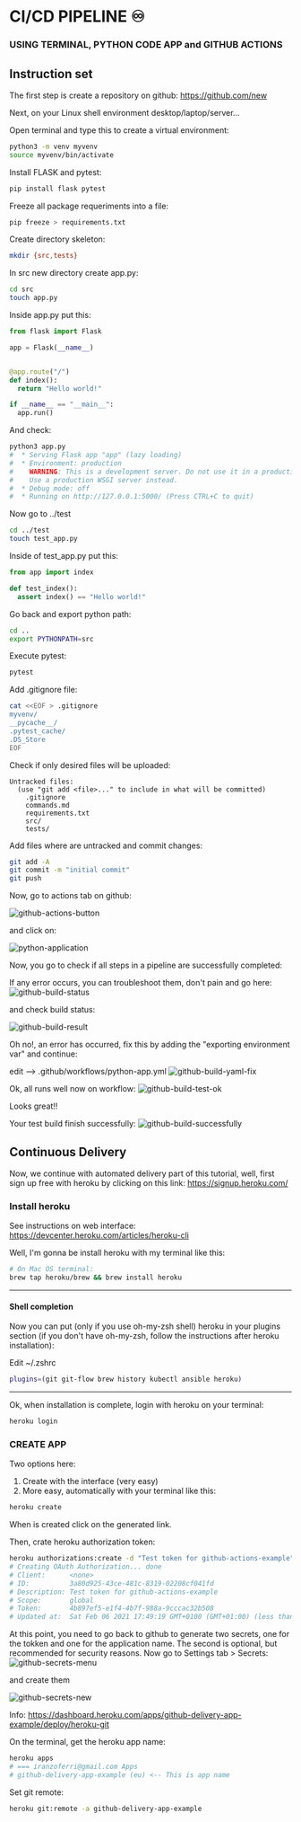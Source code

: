 # CI/CD PIPELINE :infinity:
### USING TERMINAL, PYTHON CODE APP and GITHUB ACTIONS


## Instruction set


The first step is create a repository on github:
https://github.com/new

Next, on your Linux shell environment desktop/laptop/server...

Open terminal and type this to create a virtual environment:
```bash
python3 -m venv myvenv
source myvenv/bin/activate
```

Install FLASK and pytest:
```bash
pip install flask pytest
```

Freeze all package requeriments into a file:
```bash
pip freeze > requirements.txt
```

Create directory skeleton:
```bash
mkdir {src,tests}
```

In src new directory create app.py:
```bash
cd src
touch app.py
```

Inside app.py put this:
```python
from flask import Flask

app = Flask(__name__)


@app.route("/")
def index():
  return "Hello world!"

if __name__ == "__main__":
  app.run()
```

And check:
```bash
python3 app.py
#  * Serving Flask app "app" (lazy loading)
#  * Environment: production
#    WARNING: This is a development server. Do not use it in a production deployment.
#    Use a production WSGI server instead.
#  * Debug mode: off
#  * Running on http://127.0.0.1:5000/ (Press CTRL+C to quit)
```

Now go to ../test
```bash
cd ../test
touch test_app.py
```

Inside of test_app.py put this:
```python
from app import index

def test_index():
  assert index() == "Hello world!"
```

Go back and export python path:
```bash
cd ..
export PYTHONPATH=src
```

Execute pytest:
```bash
pytest
```

Add .gitignore file:
```bash
cat <<EOF > .gitignore
myvenv/
__pycache__/
.pytest_cache/
.DS_Store
EOF
```

Check if only desired files will be uploaded:
```
Untracked files:
  (use "git add <file>..." to include in what will be committed)
	.gitignore
	commands.md
	requirements.txt
	src/
	tests/
```

Add files where are untracked and commit changes:
```bash
git add -A
git commit -m "initial commit"
git push
```

Now, go to actions tab on github:

![github-actions-button](img/github-actions-button.png)

and click on:

![python-application](img/github-python-application.png)


Now, you go to check if all steps in a pipeline are successfully completed:


If any error occurs, you can troubleshoot them, don't pain and go here:
![github-build-status](img/github-build-status.png)

and check build status:

![github-build-result](img/github-build-result.png)

Oh no!, an error has occurred, fix this by adding the "exporting environment var" and continue:

edit --> .github/workflows/python-app.yml
![github-build-yaml-fix](img/github-build-yaml-fix.png)

Ok, all runs well now on workflow:
![github-build-test-ok](img/github-build-test-ok.png)

Looks great!!

Your test build finish successfully:
![github-build-successfully](img/github-build-successfully.png)


## Continuous Delivery

Now, we continue with automated delivery part of this tutorial, well, first sign up free with heroku by clicking on this link: https://signup.heroku.com/ 


### Install heroku

See instructions on web interface: https://devcenter.heroku.com/articles/heroku-cli

Well, I'm gonna be install heroku with my terminal like this:
```bash
# On Mac OS terminal:
brew tap heroku/brew && brew install heroku
```

***


#### Shell completion

Now you can put (only if you use oh-my-zsh shell) heroku in your plugins section (if you don't have oh-my-zsh, follow the instructions after heroku installation):

Edit ~/.zshrc
```bash
plugins=(git git-flow brew history kubectl ansible heroku)
```
***

Ok, when installation is complete, login with heroku on your terminal:
```bash
heroku login
````

### CREATE APP
Two options here:
  1. Create with the interface (very easy)
  2. More easy, automatically with your terminal like this:
```bash
heroku create
```
When is created click on the generated link.

Then, crate heroku authorization token:
```bash
heroku authorizations:create -d "Test token for github-actions-example"
# Creating OAuth Authorization... done
# Client:      <none>
# ID:          3a80d925-43ce-481c-8319-02208cf041fd
# Description: Test token for github-actions-example
# Scope:       global
# Token:       4b897ef5-e1f4-4b7f-988a-9cccac32b508
# Updated at:  Sat Feb 06 2021 17:49:19 GMT+0100 (GMT+01:00) (less than a minute ago)
```

At this point, you need to go back to github to generate two secrets, one for the tokken and one for the application name. The second is optional, but recommended for security reasons. Now go to Settings tab > Secrets:
![github-secrets-menu](img/github-secrets-menu.png)

and create them

![github-secrets-new](img/github-secrets-new.png)



Info: https://dashboard.heroku.com/apps/github-delivery-app-example/deploy/heroku-git

On the terminal, get the heroku app name:
```bash
heroku apps
# === iranzoferri@gmail.com Apps
# github-delivery-app-example (eu) <-- This is app name
```

Set git remote:
```bash
heroku git:remote -a github-delivery-app-example
```